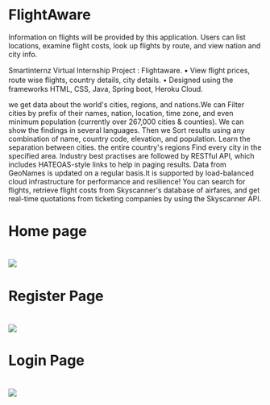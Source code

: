 # FlightAware

Information on flights will be provided by this application. Users can list locations, examine flight costs, look up flights by route, and view nation and city info.

Smartinternz Virtual Internship Project : Flightaware. • View ﬂight prices, route wise ﬂights, country details, city details. • Designed using the frameworks HTML, CSS, Java, Spring boot, Heroku Cloud.

we get data about the world's cities, regions, and nations.We can Filter cities by prefix of their names, nation, location, time zone, and even minimum population (currently over 267,000 cities & counties). We can show the findings in several languages. Then we Sort results using any combination of name, country code, elevation, and population. Learn the separation between cities. the entire country's regions Find every city in the specified area. Industry best practises are followed by RESTful API, which includes HATEOAS-style links to help in paging results. Data from GeoNames is updated on a regular basis.It is supported by load-balanced cloud infrastructure for performance and resilience! You can search for flights, retrieve flight costs from Skyscanner's database of airfares, and get real-time quotations from ticketing companies by using the Skyscanner API.

<html>
<h1> Home page <h1>
<img src="3.jpg" />
<h1>Register Page <h1>
<img src="2.jpg" />
<h1> Login Page <h1>
<img src="1.jpg" />
 </html>


